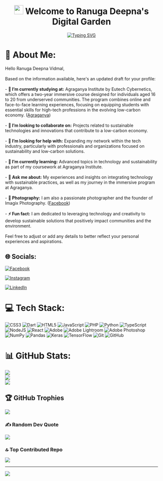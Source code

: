 <h1 align="center">
  <img src="https://raw.githubusercontent.com/iampavangandhi/iampavangandhi/master/gifs/Hi.gif " width="30px"> Welcome to Ranuga Deepna's Digital Garden
</h1>
<p align="center">
  <a href="https://github.com/ranugadeepna ">
    <img src="https://readme-typing-svg.herokuapp.com?font=Fira+Code&pause=1000&color=F7F7F7&center=true&vCenter=true&width=435&lines=Photographer+%26+Software+Developer ;Founder+of+Imagix+Photography;Robotics+Enthusiast;Always+Learning+New+Things" alt="Typing SVG" />
  </a>
</p>

# 💫 About Me:
Hello Ranuga Deepna Vidmal,<br><br>Based on the information available, here's an updated draft for your profile:<br><br>- **🔭 I’m currently studying at:** Agraganya Institute by Eutech Cybernetics, which offers a two-year immersive course designed for individuals aged 16 to 20 from underserved communities. The program combines online and face-to-face learning experiences, focusing on equipping students with essential skills for high-tech professions in the evolving low-carbon economy. ([Agraganya](https://www.agraganya.org/?utm_source=chatgpt.com ))<br><br>- **👯 I’m looking to collaborate on:** Projects related to sustainable technologies and innovations that contribute to a low-carbon economy.<br><br>- **🤝 I’m looking for help with:** Expanding my network within the tech industry, particularly with professionals and organizations focused on sustainability and low-carbon solutions.<br><br>- **🌱 I’m currently learning:** Advanced topics in technology and sustainability as part of my coursework at Agraganya Institute.<br><br>- **💬 Ask me about:** My experiences and insights on integrating technology with sustainable practices, as well as my journey in the immersive program at Agraganya.<br><br>- **📸 Photography:** I am also a passionate photographer and the founder of Imagix Photography. ([Facebook](https://www.facebook.com/profile.php?id=100094052430074&locale=nl_BE&utm_source=chatgpt.com ))<br><br>- **⚡ Fun fact:** I am dedicated to leveraging technology and creativity to develop sustainable solutions that positively impact communities and the environment.<br><br>Feel free to adjust or add any details to better reflect your personal experiences and aspirations. 




## 🌐 Socials:

[![Facebook](https://img.shields.io/badge/Facebook-%231877F2.svg?logo=Facebook&logoColor=white )](https://www.facebook.com/100094052430074 )

[![Instagram](https://img.shields.io/badge/Instagram-%23E4405F.svg?logo=Instagram&logoColor=white )](https://www.instagram.com/rv_boy_02/ )

[![LinkedIn](https://img.shields.io/badge/LinkedIn-%230077B5.svg?logo=LinkedIn&logoColor=white )](https://www.linkedin.com/in/ranuga-deepna-vidmal-650b1233a/)



# 💻 Tech Stack:
![CSS3](https://img.shields.io/badge/css3-%231572B6.svg?style=for-the-badge&logo=css3&logoColor=white ) ![Dart](https://img.shields.io/badge/dart-%230175C2.svg?style=for-the-badge&logo=dart&logoColor=white ) ![HTML5](https://img.shields.io/badge/html5-%23E34F26.svg?style=for-the-badge&logo=html5&logoColor=white ) ![JavaScript](https://img.shields.io/badge/javascript-%23323330.svg?style=for-the-badge&logo=javascript&logoColor=%23F7DF1E ) ![PHP](https://img.shields.io/badge/php-%23777BB4.svg?style=for-the-badge&logo=php&logoColor=white ) ![Python](https://img.shields.io/badge/python-3670A0?style=for-the-badge&logo=python&logoColor=ffdd54 ) ![TypeScript](https://img.shields.io/badge/typescript-%23007ACC.svg?style=for-the-badge&logo=typescript&logoColor=white )  ![NodeJS](https://img.shields.io/badge/node.js-6DA55F?style=for-the-badge&logo=node.js&logoColor=white ) ![React](https://img.shields.io/badge/react-%2320232a.svg?style=for-the-badge&logo=react&logoColor=%2361DAFB )  ![Adobe](https://img.shields.io/badge/adobe-%23FF0000.svg?style=for-the-badge&logo=adobe&logoColor=white ) ![Adobe Lightroom](https://img.shields.io/badge/Adobe%20Lightroom-31A8FF.svg?style=for-the-badge&logo=Adobe%20Lightroom&logoColor=white ) ![Adobe Photoshop](https://img.shields.io/badge/adobe%20photoshop-%2331A8FF.svg?style=for-the-badge&logo=adobe%20photoshop&logoColor=white ) ![NumPy](https://img.shields.io/badge/numpy-%23013243.svg?style=for-the-badge&logo=numpy&logoColor=white ) ![Pandas](https://img.shields.io/badge/pandas-%23150458.svg?style=for-the-badge&logo=pandas&logoColor=white ) ![Keras](https://img.shields.io/badge/Keras-%23D00000.svg?style=for-the-badge&logo=Keras&logoColor=white ) ![TensorFlow](https://img.shields.io/badge/TensorFlow-%23FF6F00.svg?style=for-the-badge&logo=TensorFlow&logoColor=white ) ![Git](https://img.shields.io/badge/git-%23F05033.svg?style=for-the-badge&logo=git&logoColor=white ) ![GitHub](https://img.shields.io/badge/github-%23121011.svg?style=for-the-badge&logo=github&logoColor=white )
# 📊 GitHub Stats:
![](https://github-readme-stats.vercel.app/api?username=Ranugadeepna&theme=transparent&hide_border=false&include_all_commits=false&count_private=false )<br/>
![](https://github-readme-streak-stats.herokuapp.com/?user=Ranugadeepna&theme=transparent&hide_border=false )<br/>
![](https://github-readme-stats.vercel.app/api/top-langs/?username=Ranugadeepna&theme=transparent&hide_border=false&include_all_commits=false&count_private=false&layout=compact )

## 🏆 GitHub Trophies
![](https://github-profile-trophy.vercel.app/?username=Ranugadeepna&theme=radical&no-frame=false&no-bg=false&margin-w=4 )

### ✍️ Random Dev Quote
![](https://quotes-github-readme.vercel.app/api?type=horizontal&theme=radical )

### 🔝 Top Contributed Repo
![](https://github-contributor-stats.vercel.app/api?username=Ranugadeepna&limit=5&theme=dark&combine_all_yearly_contributions=true )

---
[![](https://visitcount.itsvg.in/api?id=Ranugadeepna&icon=0&color=4 )](https://visitcount.itsvg.in )

<!-- Proudly created with GPRM ( https://gprm.itsvg.in  ) -->
